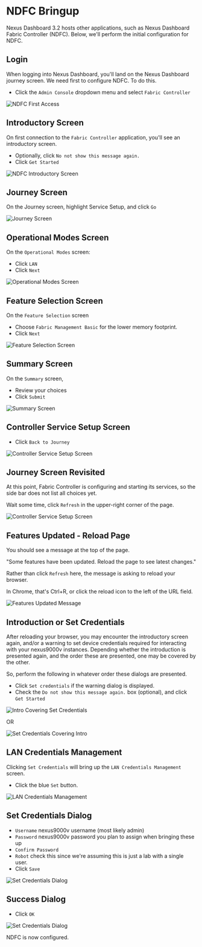 # NDFC Bringup

Nexus Dashboard 3.2 hosts other applications, such as Nexus Dashboard
Fabric Controller (NDFC).  Below, we'll perform the initial configuration
for NDFC.

## Login

When logging into Nexus Dashboard, you'll land on the Nexus Dashboard
journey screen.  We need first to configure NDFC.  To do this.

- Click the `Admin Console` dropdown menu and select `Fabric Controller`

![NDFC First Access](./images/ndfc/00_first_access.png)

## Introductory Screen

On first connection to the `Fabric Controller` application, you'll see an introductory screen.

- Optionally, click `No not show this message again.`
- Click `Get Started`

![NDFC Introductory Screen](./images/ndfc/01_introduction.png)

## Journey Screen

On the Journey screen, highlight Service Setup, and click `Go`

![Journey Screen](./images/ndfc/02_journey.png)

## Operational Modes Screen

On the `Operational Modes` screen:

- Click `LAN`
- Click `Next`

![Operational Modes Screen](./images/ndfc/03_operational_modes.png)

## Feature Selection Screen

On the `Feature Selection` screen

- Choose `Fabric Management Basic` for the lower memory footprint.
- Click `Next`

![Feature Selection Screen](./images/ndfc/04_feature_selection.png)

## Summary Screen

On the `Summary` screen,

- Review your choices
- Click `Submit`

![Summary Screen](./images/ndfc/05_summary.png)

## Controller Service Setup Screen

- Click `Back to Journey`

![Controller Service Setup Screen](./images/ndfc/06_controller_service_setup.png)

## Journey Screen Revisited

At this point, Fabric Controller is configuring and starting its services, so the side bar does not list all choices yet.

Wait some time, click `Refresh` in the upper-right corner of the page.

![Controller Service Setup Screen](./images/ndfc/07_journey.png)

## Features Updated - Reload Page

You should see a message at the top of the page.

"Some features have been updated. Reload the page to see latest changes."

Rather than click `Refresh` here, the message is asking to reload your browser.

In Chrome, that's Ctrl+R, or click the reload icon to the left of the URL field.

![Features Updated Message](./images/ndfc/08_featues_updated.png)

## Introduction or Set Credentials

After reloading your browser, you may encounter the introductory screen again,
and/or a warning to set device credentials required for interacting with your
nexus9000v instances.   Depending whether the introduction is presented again,
and the order these are presented, one may be covered by the other.

So, perform the following in whatever order these dialogs are presented.

- Click `Set credentials` if the warning dialog is displayed.
- Check the `Do not show this message again.` box (optional), and click `Get Started`

![Intro Covering Set Credentials](./images/ndfc/09_intro_set_credentials_behind.png)

OR

![Set Credentials Covering Intro](./images/ndfc/10_set_credentials_intro_behind.png)

## LAN Credentials Management

Clicking `Set Credentials` will bring up the `LAN Credentials Management` screen.

- Click the blue `Set` button.

![LAN Credentials Management](./images/ndfc/11_lan_credentials_management.png)

## Set Credentials Dialog

- `Username` nexus9000v username (most likely admin)
- `Password` nexus9000v password you plan to assign when bringing these up
- `Confirm Password`
- `Robot` check this since we're assuming this is just a lab with a single user.
- Click `Save`

![Set Credentials Dialog](./images/ndfc/12_set_credentials.png)

## Success Dialog

- Click `OK`

![Set Credentials Dialog](./images/ndfc/13_success.png)

NDFC is now configured.
